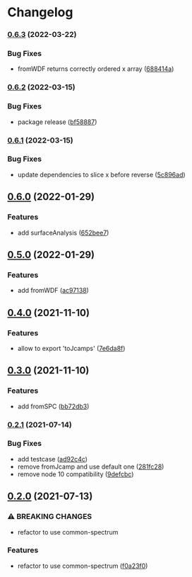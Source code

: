 # Changelog

### [0.6.3](https://github.com/cheminfo/raman-spectrum/compare/v0.6.2...v0.6.3) (2022-03-22)


### Bug Fixes

* fromWDF returns correctly ordered x array ([688414a](https://github.com/cheminfo/raman-spectrum/commit/688414a91a155d0312bf2c8a1c10e3f5b217bcdc))

### [0.6.2](https://github.com/cheminfo/raman-spectrum/compare/v0.6.1...v0.6.2) (2022-03-15)


### Bug Fixes

* package release ([bf58887](https://github.com/cheminfo/raman-spectrum/commit/bf58887ff48707fb30dcf761e85f2bc73f247ea7))

### [0.6.1](https://github.com/cheminfo/raman-spectrum/compare/v0.6.0...v0.6.1) (2022-03-15)


### Bug Fixes

* update dependencies to slice x before reverse ([5c896ad](https://github.com/cheminfo/raman-spectrum/commit/5c896ad7d1c967625069ee5851c346c22adfdddd))

## [0.6.0](https://www.github.com/cheminfo/raman-spectrum/compare/v0.5.0...v0.6.0) (2022-01-29)


### Features

* add surfaceAnalysis ([652bee7](https://www.github.com/cheminfo/raman-spectrum/commit/652bee78717744821fcca8fbf79b75b448068db7))

## [0.5.0](https://www.github.com/cheminfo/raman-spectrum/compare/v0.4.0...v0.5.0) (2022-01-29)


### Features

* add fromWDF ([ac97138](https://www.github.com/cheminfo/raman-spectrum/commit/ac97138d3ac653dd121fa76b18d6d8e5f2d1f9cb))

## [0.4.0](https://www.github.com/cheminfo/raman-spectrum/compare/v0.3.0...v0.4.0) (2021-11-10)


### Features

* allow to export 'toJcamps' ([7e6da8f](https://www.github.com/cheminfo/raman-spectrum/commit/7e6da8fdb643f97d10dad718ec6188df95838638))

## [0.3.0](https://www.github.com/cheminfo/raman-spectrum/compare/v0.2.1...v0.3.0) (2021-11-10)


### Features

* add fromSPC ([bb72db3](https://www.github.com/cheminfo/raman-spectrum/commit/bb72db3dcdd6ee91bfbe0240e77183179d9a309f))

### [0.2.1](https://www.github.com/cheminfo/raman-spectrum/compare/v0.2.0...v0.2.1) (2021-07-14)


### Bug Fixes

* add testcase ([ad92c4c](https://www.github.com/cheminfo/raman-spectrum/commit/ad92c4c56126124f4eda30f086994a58703e4e0a))
* remove fromJcamp and use default one ([281fc28](https://www.github.com/cheminfo/raman-spectrum/commit/281fc288172874d9459f5c426ce934b5ea240f8f))
* remove node 10 compatibility ([9defcbc](https://www.github.com/cheminfo/raman-spectrum/commit/9defcbca037f81f3370c44f813700cd66b82d8b6))

## [0.2.0](https://www.github.com/cheminfo/raman-spectrum/compare/v0.1.2...v0.2.0) (2021-07-13)


### ⚠ BREAKING CHANGES

* refactor to use common-spectrum

### Features

* refactor to use common-spectrum ([f0a23f0](https://www.github.com/cheminfo/raman-spectrum/commit/f0a23f0434ad931b69ef085bf6bc9146076c1d45))
